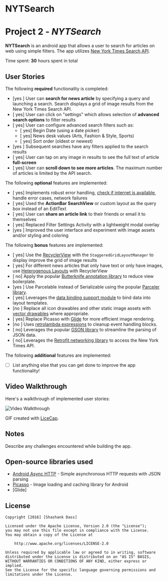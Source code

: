 # NYTSearch
# Project 2 - *NYTSearch*

**NYTSearch** is an android app that allows a user to search for articles on web using simple filters. The app utilizes [New York Times Search API](http://developer.nytimes.com/docs/read/article_search_api_v2).

Time spent: **30** hours spent in total

## User Stories

The following **required** functionality is completed:

* [yes ] User can **search for news article** by specifying a query and launching a search. Search displays a grid of image results from the New York Times Search API.
* [ yes] User can click on "settings" which allows selection of **advanced search options** to filter results
* [ yes] User can configure advanced search filters such as:
  * [ yes] Begin Date (using a date picker)
  * [ yes] News desk values (Arts, Fashion & Style, Sports)
  * [ yes] Sort order (oldest or newest)
* [yes ] Subsequent searches have any filters applied to the search results
* [ yes] User can tap on any image in results to see the full text of article **full-screen**
* [ yes] User can **scroll down to see more articles**. The maximum number of articles is limited by the API search.

The following **optional** features are implemented:

* [ yes] Implements robust error handling, [check if internet is available](http://guides.codepath.com/android/Sending-and-Managing-Network-Requests#checking-for-network-connectivity), handle error cases, network failures
* [ yes] Used the **ActionBar SearchView** or custom layout as the query box instead of an EditText
* [ yes] User can **share an article link** to their friends or email it to themselves
* [ yes] Replaced Filter Settings Activity with a lightweight modal overlay
* [yes ] Improved the user interface and experiment with image assets and/or styling and coloring

The following **bonus** features are implemented:

* [ yes] Use the [RecyclerView](http://guides.codepath.com/android/Using-the-RecyclerView) with the `StaggeredGridLayoutManager` to display improve the grid of image results
* [ yes] For different news articles that only have text or only have images, use [Heterogenous Layouts](http://guides.codepath.com/android/Heterogenous-Layouts-inside-RecyclerView) with RecyclerView
* [ no] Apply the popular [Butterknife annotation library](http://guides.codepath.com/android/Reducing-View-Boilerplate-with-Butterknife) to reduce view boilerplate.
* [yes ] Use Parcelable instead of Serializable using the popular [Parceler library](http://guides.codepath.com/android/Using-Parceler).
* [ yes] Leverages the [data binding support module](http://guides.codepath.com/android/Applying-Data-Binding-for-Views) to bind data into layout templates.
* [no ] Replace all icon drawables and other static image assets with [vector drawables](http://guides.codepath.com/android/Drawables#vector-drawables) where appropriate.
* [ yes] Replace Picasso with [Glide](http://inthecheesefactory.com/blog/get-to-know-glide-recommended-by-google/en) for more efficient image rendering.
* [no ] Uses [retrolambda expressions](http://guides.codepath.com/android/Lambda-Expressions) to cleanup event handling blocks.
* [ no] Leverages the popular [GSON library](http://guides.codepath.com/android/Using-Android-Async-Http-Client#decoding-with-gson-library) to streamline the parsing of JSON data.
* [ no] Leverages the [Retrofit networking library](http://guides.codepath.com/android/Consuming-APIs-with-Retrofit) to access the New York Times API.

The following **additional** features are implemented:

* [ ] List anything else that you can get done to improve the app functionality!

## Video Walkthrough

Here's a walkthrough of implemented user stories:

<img src='http://imgur.com/kfjAueM.gif' title='Video Walkthrough' width='' alt='Video Walkthrough' />

GIF created with [LiceCap](http://www.cockos.com/licecap/).

## Notes

Describe any challenges encountered while building the app.

## Open-source libraries used

- [Android Async HTTP](https://github.com/loopj/android-async-http) - Simple asynchronous HTTP requests with JSON parsing
- [Picasso](http://square.github.io/picasso/) - Image loading and caching library for Android
- [Glide]

## License

    Copyright [2016] [Shashank Dass]

    Licensed under the Apache License, Version 2.0 (the "License");
    you may not use this file except in compliance with the License.
    You may obtain a copy of the License at

        http://www.apache.org/licenses/LICENSE-2.0

    Unless required by applicable law or agreed to in writing, software
    distributed under the License is distributed on an "AS IS" BASIS,
    WITHOUT WARRANTIES OR CONDITIONS OF ANY KIND, either express or implied.
    See the License for the specific language governing permissions and
    limitations under the License.

